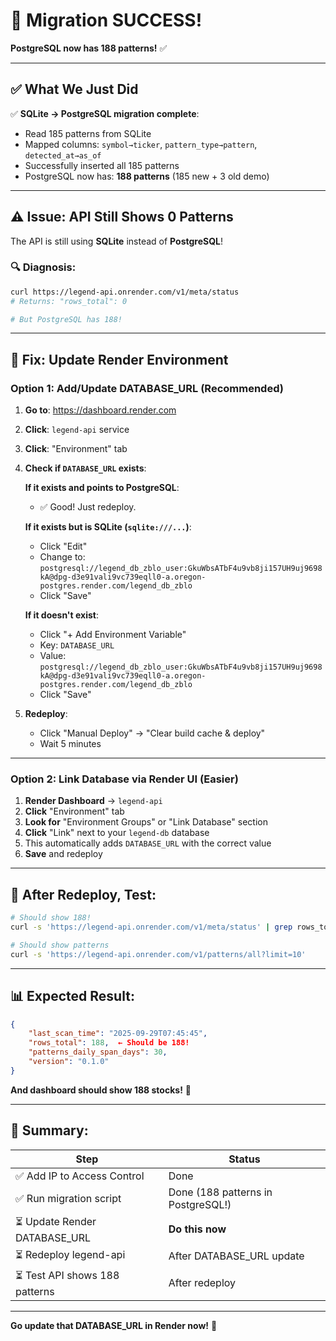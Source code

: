 # 🎉 Migration SUCCESS!

**PostgreSQL now has 188 patterns!** ✅

---

## ✅ What We Just Did

✅ **SQLite → PostgreSQL migration complete**:
- Read 185 patterns from SQLite
- Mapped columns: `symbol→ticker`, `pattern_type→pattern`, `detected_at→as_of`
- Successfully inserted all 185 patterns
- PostgreSQL now has: **188 patterns** (185 new + 3 old demo)

---

## ⚠️ **Issue: API Still Shows 0 Patterns**

The API is still using **SQLite** instead of **PostgreSQL**!

### 🔍 Diagnosis:
```bash
curl https://legend-api.onrender.com/v1/meta/status
# Returns: "rows_total": 0

# But PostgreSQL has 188!
```

---

## 🔧 **Fix: Update Render Environment**

### **Option 1: Add/Update DATABASE_URL (Recommended)**

1. **Go to**: https://dashboard.render.com
2. **Click**: `legend-api` service
3. **Click**: "Environment" tab
4. **Check if `DATABASE_URL` exists**:
   
   **If it exists and points to PostgreSQL**:
   - ✅ Good! Just redeploy.
   
   **If it exists but is SQLite (`sqlite:///...`)**:
   - Click "Edit"
   - Change to: `postgresql://legend_db_zblo_user:GkuWbsATbF4u9vb8ji157UH9uj9698kA@dpg-d3e91vali9vc739eqll0-a.oregon-postgres.render.com/legend_db_zblo`
   - Click "Save"
   
   **If it doesn't exist**:
   - Click "+ Add Environment Variable"
   - Key: `DATABASE_URL`
   - Value: `postgresql://legend_db_zblo_user:GkuWbsATbF4u9vb8ji157UH9uj9698kA@dpg-d3e91vali9vc739eqll0-a.oregon-postgres.render.com/legend_db_zblo`
   - Click "Save"

5. **Redeploy**:
   - Click "Manual Deploy" → "Clear build cache & deploy"
   - Wait 5 minutes

---

### **Option 2: Link Database via Render UI (Easier)**

1. **Render Dashboard** → `legend-api`
2. **Click** "Environment" tab
3. **Look for** "Environment Groups" or "Link Database" section
4. **Click** "Link" next to your `legend-db` database
5. This automatically adds `DATABASE_URL` with the correct value
6. **Save** and redeploy

---

## 🧪 **After Redeploy, Test:**

```bash
# Should show 188!
curl -s 'https://legend-api.onrender.com/v1/meta/status' | grep rows_total

# Should show patterns
curl -s 'https://legend-api.onrender.com/v1/patterns/all?limit=10'
```

---

## 📊 **Expected Result:**

```json
{
    "last_scan_time": "2025-09-29T07:45:45",
    "rows_total": 188,  ← Should be 188!
    "patterns_daily_span_days": 30,
    "version": "0.1.0"
}
```

**And dashboard should show 188 stocks!** 🎉

---

## 🎯 **Summary:**

| Step | Status |
|------|--------|
| ✅ Add IP to Access Control | Done |
| ✅ Run migration script | Done (188 patterns in PostgreSQL!) |
| ⏳ Update Render DATABASE_URL | **Do this now** |
| ⏳ Redeploy legend-api | After DATABASE_URL update |
| ⏳ Test API shows 188 patterns | After redeploy |

---

**Go update that DATABASE_URL in Render now!** 🚀

